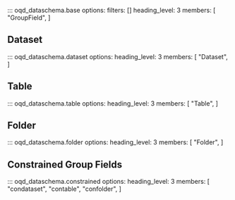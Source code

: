 <!-- prettier-ignore -->
::: oqd_dataschema.base
    options:
        filters: []
        heading_level: 3
        members: [
            "GroupField",
        ]

## Dataset

<!-- prettier-ignore -->
::: oqd_dataschema.dataset
    options:
        heading_level: 3
        members: [
            "Dataset",
        ]

## Table

<!-- prettier-ignore -->
::: oqd_dataschema.table
    options:
        heading_level: 3
        members: [
            "Table",
        ]

## Folder

<!-- prettier-ignore -->
::: oqd_dataschema.folder
    options:
        heading_level: 3
        members: [
            "Folder",
        ]

## Constrained Group Fields

<!-- prettier-ignore -->
::: oqd_dataschema.constrained
    options:
        heading_level: 3
        members: [
            "condataset",
            "contable",
            "confolder",
        ]
